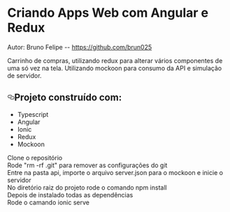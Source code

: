 # Criando Apps Web com Angular e Redux

Autor: Bruno Felipe -- https://github.com/brun025

Carrinho de compras, utilizando redux para alterar vários componentes de uma só vez na tela.
Utilizando mockoon para consumo da API e simulação de servidor.

<h2><a id="user-content-projeto-construído-com" class="anchor" aria-hidden="true" href="#projeto-construído-com"><svg class="octicon octicon-link" viewBox="0 0 16 16" version="1.1" width="16" height="16" aria-hidden="true"><path fill-rule="evenodd" d="M4 9h1v1H4c-1.5 0-3-1.69-3-3.5S2.55 3 4 3h4c1.45 0 3 1.69 3 3.5 0 1.41-.91 2.72-2 3.25V8.59c.58-.45 1-1.27 1-2.09C10 5.22 8.98 4 8 4H4c-.98 0-2 1.22-2 2.5S3 9 4 9zm9-3h-1v1h1c1 0 2 1.22 2 2.5S13.98 12 13 12H9c-.98 0-2-1.22-2-2.5 0-.83.42-1.64 1-2.09V6.25c-1.09.53-2 1.84-2 3.25C6 11.31 7.55 13 9 13h4c1.45 0 3-1.69 3-3.5S14.5 6 13 6z"></path></svg></a>Projeto construído com:</h2>

<ul>
    <li>Typescript</li>
    <li>Angular</li>
    <li>Ionic</li>
    <li>Redux</li>
    <li>Mockoon</li>
</ul>

Clone o repositório<br/>
Rode "rm -rf .git" para remover as configurações do git<br/>
Entre na pasta api, importe o arquivo server.json para o mockoon e inicie o servidor<br/>
No diretório raiz do projeto rode o comando npm install<br/>
Depois de instalado todas as dependências<br/>
Rode o camando ionic serve